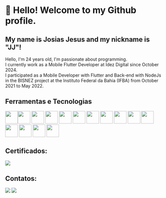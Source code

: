 # 👋 Hello! Welcome to my Github profile.
## My name is Josias Jesus and my nickname is "JJ"!

 Hello, I'm 24 years old, I'm passionate about programming.<br/>
 I currently work as a Mobile Flutter Developer at Idez Digital since October 2024.<br/>
 I participated as a Mobile Developer with Flutter and Back-end with NodeJs in the BISNEZ project at the Instituto Federal da Bahia (IFBA) from October 2021 to May 2022.
 
## Ferramentas e Tecnologias

<img src="https://cdn.jsdelivr.net/gh/devicons/devicon/icons/flutter/flutter-original.svg"  width="40" height="40" /><img src="https://cdn.jsdelivr.net/gh/devicons/devicon/icons/firebase/firebase-plain.svg"  width="40" height="40" />
<img src="https://cdn.jsdelivr.net/gh/devicons/devicon/icons/android/android-original.svg" width="40" height="40" />
<img src="https://cdn.jsdelivr.net/gh/devicons/devicon/icons/androidstudio/androidstudio-original.svg"  width="40" height="40" />
<img src="https://cdn.jsdelivr.net/gh/devicons/devicon/icons/react/react-original.svg" width="40" height="40" />
<img src="https://cdn.jsdelivr.net/gh/devicons/devicon/icons/angularjs/angularjs-original.svg" width="40" height="40" />
<img src="https://cdn.jsdelivr.net/gh/devicons/devicon/icons/c/c-original.svg"  width="40" height="40" />
<img src="https://cdn.jsdelivr.net/gh/devicons/devicon/icons/cplusplus/cplusplus-original.svg" width="40" height="40" />
<img src="https://cdn.jsdelivr.net/gh/devicons/devicon/icons/javascript/javascript-original.svg"  width="40" height="40"  />
<img src="https://cdn.jsdelivr.net/gh/devicons/devicon/icons/kotlin/kotlin-original.svg"   width="40" height="40"  />
<img src="https://cdn.jsdelivr.net/gh/devicons/devicon/icons/java/java-original-wordmark.svg"  width="40" height="40"  />
<img src="https://cdn.jsdelivr.net/gh/devicons/devicon/icons/mongodb/mongodb-original.svg"  width="40" height="40" />
<img src="https://cdn.jsdelivr.net/gh/devicons/devicon/icons/mysql/mysql-original.svg"  width="40" height="40" />
<img src="https://cdn.jsdelivr.net/gh/devicons/devicon/icons/nestjs/nestjs-plain.svg" width="40" height="40" />
<img src="https://cdn.jsdelivr.net/gh/devicons/devicon/icons/nodejs/nodejs-original.svg"  width="40" height="40" />

## Certificados:
<a href="https://www.linkedin.com/in/josias-jesus-791b1a1b6/details/certifications/"> <img loading="lazy" src="https://img.shields.io/badge/-LinkedIn-%230077B5?style=for-the-badge&logo=linkedin&logoColor=white" target="_blank"></a>

## Contatos:

<div>
<a href = "mailto:contato@josiasdejesus.work@gmail.com"><img loading="lazy" src="https://img.shields.io/badge/Gmail-D14836?style=for-the-badge&logo=gmail&logoColor=white" target="_blank"></a>
<a href="https://www.linkedin.com/in/josias-jesus-791b1a1b6/" target="_blank"><img loading="lazy" src="https://img.shields.io/badge/-LinkedIn-%230077B5?style=for-the-badge&logo=linkedin&logoColor=white" target="_blank"></a>   
</div>
<br/>
<!--
<div>
<a href="https://github.com/Joh-Jesus">
<img loading="lazy" height="180em" src="https://github-readme-stats.vercel.app/api/top-langs/?username=Joh-Jesus&layout=compact&langs_count=7&theme=dracula"/>
<img loading="lazy" height="180em" src="https://github-readme-stats.vercel.app/api?username=Joh-Jesus&show_icons=true&theme=dracula&include_all_commits=true&count_private=true"/>
</div>
 

**Joh-Jesus/Joh-Jesus** is a ✨ _special_ ✨ repository because its `README.md` (this file) appears on your GitHub profile.

Here are some ideas to get you started:

- 🔭 I’m currently working on ...
- 🌱 I’m currently learning ...
- 👯 I’m looking to collaborate on ...
- 🤔 I’m looking for help with ...
- 💬 Ask me about ...
- 📫 How to reach me: ...
- 😄 Pronouns: ...
- ⚡ Fun fact: ...
-->
